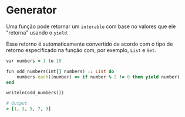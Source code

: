 # Generator

Uma função pode retornar um `interable` com base no valores que ele "retorna" usando o `yield`.&#x20;

Esse retorno é automaticamente convertido de acordo com o tipo de retorno especificado na função com, por exemplo, `List` e `Set`.

```ruby
var numbers = 1 to 10

fun odd_numbers(int[] numbers) :: List do
    numbers.each((number) => if number % 2 != 0 then yield number)
end

writeln(odd_numbers())

# Output
> [1, 3, 5, 7, 9]
```
